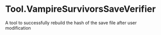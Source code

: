 # Tool.VampireSurvivorsSaveVerifier
A tool to successfully rebuild the hash of the save file after user modification
